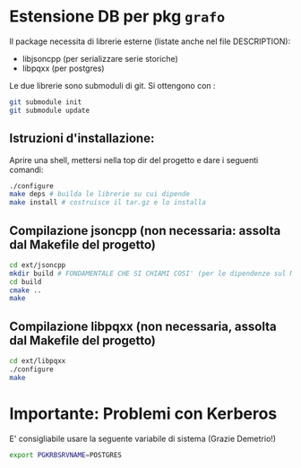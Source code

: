 # Estensione DB per pkg `grafo`

Il package necessita di librerie esterne (listate anche nel file DESCRIPTION):

- libjsoncpp (per serializzare serie storiche)
- libpqxx (per postgres)

Le due librerie sono submoduli di git. Si ottengono con :

```bash
git submodule init
git submodule update
```

## Istruzioni d'installazione:

Aprire una shell, mettersi nella top dir del progetto e dare i seguenti comandi:

```bash
./configure
make deps # builda le librerie su cui dipende
make install # costruisce il tar.gz e lo installa
```

## Compilazione jsoncpp (non necessaria: assolta dal Makefile del progetto)

```bash
cd ext/jsoncpp
mkdir build # FONDAMENTALE CHE SI CHIAMI COSI' (per le dipendenze sul Makevars di R)
cd build
cmake ..
make
```

## Compilazione libpqxx (non necessaria, assolta dal Makefile del progetto)

```bash
cd ext/libpqxx
./configure
make
```

# Importante: Problemi con Kerberos

E' consigliabile usare la seguente variabile di sistema (Grazie Demetrio!)

```bash
export PGKRBSRVNAME=POSTGRES
```